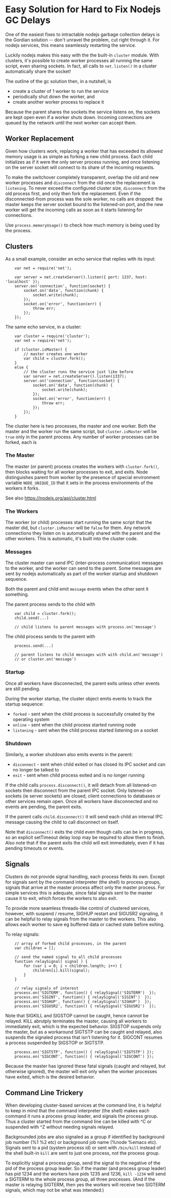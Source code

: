 Easy Solution for Hard to Fix Nodejs GC Delays
==============================================

One of the easiest fixes to intractable nodejs garbage collection delays is the Gordian
solution -- don't unravel the problem, cut right through it.  For nodejs services, this
means seamlessly restarting the service.

Luckily nodejs makes this easy with the the built-in `cluster` module.
With clusters, it's possible to create worker processes all running the
same script, even sharing sockets.  In fact, all calls to `net.listen()`
in a cluster automatically share the socket!

The outline of the gc solution then, in a nutshell, is
* create a cluster of 1 worker to run the service
* periodically shut down the worker, and
* create another worker process to replace it

Because the parent shares the sockets the service listens on, the sockets are kept
open even if a worker shuts down.  Incoming connections are queued by the network
until the next worker can accept them.


Worker Replacement
------------------

Given how clusters work, replacing a worker that has exceeded its allowed memory usage
is as simple as forking a new child process.  Each child initializes as if it were the
only server process running, and once listening on the server socket will connect to
its share of the incoming requests.

To make the switchover completely transparent, overlap the old and new worker processes
and `disconnect` from the old once the replacement is `listening`.  To never exceed the
configured cluster size, `disconnect` from the old process first, and only then fork
the replacement.  Even if the disconnected-from process was the sole worker, no calls
are dropped:  the master keeps the server socket bound to the listened-on port, and the
new worker will get the incoming calls as soon as it starts listening for connections.

Use `process.memoryUsage()` to check how much memory is being used by the process.


Clusters
--------

As a small example, consider an echo service that replies with its input:

        var net = require('net');

        var server = net.createServer().listen({ port: 1337, host: 'localhost' });
        server.on('connection', function(socket) {
            socket.on('data', function(chunk) {
                socket.write(chunk);
            });
            socket.on('error', function(err) {
                throw err;
            });
        });

The same echo service, in a cluster:

        var cluster = require('cluster');
        var net = require('net');

        if (cluster.isMaster) {
            // master creates one worker
            var child = cluster.fork();
        }
        else {
            // the cluster runs the service just like before
            var server = net.createServer().listen(1337);
            server.on('connection', function(socket) {
                socket.on('data', function(chunk) {
                    socket.write(chunk);
                });
                socket.on('error', function(err) {
                    throw err;
                });
            });
        }

The cluster here is two processes, the master and one worker.  Both the master and the
worker run the same script, but `cluster.isMaster` will be `true` only in the parent
process.  Any number of worker processes can be forked, each is

### The Master

The master (or parent) process creates the workers with `cluster.fork()`, then
blocks waiting for all worker processes to exit, and exits.  Node distinguishes parent
from worker by the presence of special environment variable `NODE_UNIQUE_ID` that it
sets in the process environments of the workers it forks.

See also https://nodejs.org/api/cluster.html

### The Workers

The worker (or child) processes start running the same script that the master did,
but `cluster.isMaster` will be `false` for them.  Any network connections they
listen on is automatically shared with the parent and the other workers.  This is
automatic, it's built into the cluster code.

### Messages

The cluster master can send IPC (inter-process communication) messages to the
worker, and the worker can send to the parent.  Some messages are sent by nodejs
automatically as part of the worker startup and shutdown sequence.

Both the parent and child emit `message` events when the other sent it something.

The parent process sends to the child with

        var child = cluster.fork();
        child.send(...)

        // child listens to parent messages with process.on('message')

The child process sends to the parent with

        process.send(...)

        // parent listens to child messages with with child.on('message')
        // or cluster.on('message')

### Startup

Once all workers have disconnected, the parent exits unless other events are still
pending.

During the worker startup, the cluster object emits events to track the startup
sequence:

- `forked` - sent when the child process is successfully created by the operating system
- `online` - sent when the child process started running node
- `listening` - sent when the child process started listening on a socket

### Shutdown

Similarly, a worker shutdown also emits events in the parent:

- `disconnect` - sent when child exited or has closed its IPC socket and can no longer be talked to
- `exit` - sent when child process exited and is no longer running

If the child calls `process.disconnect()`, it will detach from all listened-on sockets
then disconnect from the parent IPC socket.  Only listened-on sockets (ie server
sockets) are closed, client connections to databases or other services remain open.
Once all workers have disconnected and no events are pending, the parent exits.

If the parent calls `child.disconnect()` it will send each child an internal IPC
message causing the child to call disconnect on itself.

Note that `disconnect()` exits the child even though calls can be in progress, so an
explicit setTimeout delay loop may be required to allow them to finish.  Also note that
if the parent exits the child will exit immediately, even if it has pending timeouts or
events.


Signals
-------

Clusters do not provide signal handling, each process fields its own.  Except for
signals sent by the command interpreter (the shell) to process groups, signals that
arrive at the master process affect only the master process.  For simple services this
is adequate, since fatal signals sent to the master cause it to exit, which forces the
workers to also exit.

To provide more seamless threads-like control of clustered services, however, with
suspend / resume, SIGHUP restart and SIGUSR2 signaling, it can be helpful to relay
signals from the master to the workers.  This also allows each worker to save eg
buffered data or cached state before exiting.

To relay signals:

        // array of forked child processes, in the parent
        var children = [];

        // send the named signal to all child processes
        function relaySignal( signal ) {
            for (var i = 0; i < children.length; i++) {
                children[i].kill(signal);
            }
        }

        // relay signals of interest
        process.on('SIGTERM', function() { relaySignal('SIGTERM')  });
        process.on('SIGINT', function() { relaySignal('SIGINT')  });
        process.on('SIGHUP', function() { relaySignal('SIGHUP')  });
        process.on('SIGUSR2', function() { relaySignal('SIGUSR2')  });

Note that SIGKILL and SIGSTOP cannot be caught, hence cannot be relayed.  KILL abrutply
terminates the master, causing all workers to immediately exit, which is the expected
behavior.  SIGSTOP suspends only the master, but as a workaround SIGTSTP can be caught
and relayed, also suspends the signaled process that isn't listening for it.  SIGCONT
resumes a process suspended by SIGSTOP or SIGTSTP.

        process.on('SIGTSTP', function() { relaySignal('SIGTSTP') });
        process.on('SIGCONT', function() { relaySignal('SIGCONT') });

Because the master has ignored these fatal signals (caught and relayed, but otherwise
ignored), the master will exit only when the worker processes have exited, which is the
desired behavior.


Command Line Trickery
---------------------

When developing cluster-based services at the command line, it is helpful to keep in
mind that the command interpreter (the shell) makes each command it runs a process
group leader, and signals the process group.  Thus a cluster started from the command
line can be killed with ^C or suspended with ^Z without needing signals relayed.

Backgrounded jobs are also signaled as a group if identified by background job number
(%1 %2 etc) or background job name (%node %emacs etc).  Signals sent to a pid (system
process id) or sent with `/bin/kill` instead of the shell built-in `kill` are sent to
just one process, not the process group.

To explicitly signal a process group, send the signal to the negative of the pid of the
process group leader.  So if the master (and process group leader) has pid 1234 and the
workers have pids 1235 and 1236, `kill -1234` will send a SIGTERM to the whole process
group, all three processes.  (And if the master is relaying SIGTERM, then yes the
workers will receive two SIGTERM signals, which may not be what was intended.)
